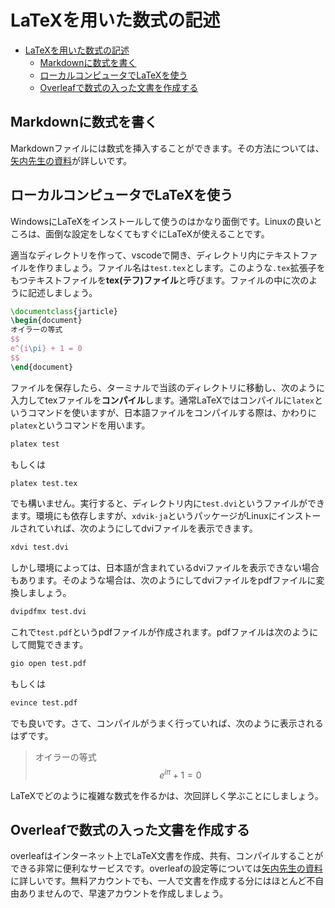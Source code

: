 # LaTeXを用いた数式の記述

- [LaTeXを用いた数式の記述](#latexを用いた数式の記述)
  - [Markdownに数式を書く](#markdownに数式を書く)
  - [ローカルコンピュータでLaTeXを使う](#ローカルコンピュータでlatexを使う)
  - [Overleafで数式の入った文書を作成する](#overleafで数式の入った文書を作成する)

## Markdownに数式を書く

Markdownファイルには数式を挿入することができます。その方法については、[矢内先生の資料](https://yukiyanai.github.io/mathseminar1/latex.html)が詳しいです。

## ローカルコンピュータでLaTeXを使う

WindowsにLaTeXをインストールして使うのはかなり面倒です。Linuxの良いところは、面倒な設定をしなくてもすぐにLaTeXが使えることです。

適当なディレクトリを作って、vscodeで開き、ディレクトリ内にテキストファイルを作りましょう。ファイル名は`test.tex`とします。このような`.tex`拡張子をもつテキストファイルを**tex(テフ)ファイル**と呼びます。ファイルの中に次のように記述しましょう。

```latex
\documentclass{jarticle}
\begin{document}
オイラーの等式
$$
e^{i\pi} + 1 = 0
$$
\end{document}
```

ファイルを保存したら、ターミナルで当該のディレクトリに移動し、次のように入力してtexファイルを**コンパイル**します。通常LaTeXではコンパイルに`latex`というコマンドを使いますが、日本語ファイルをコンパイルする際は、かわりに`platex`というコマンドを用います。

```bash
platex test
```

もしくは

```bash
platex test.tex
```

でも構いません。実行すると、ディレクトリ内に`test.dvi`というファイルができます。環境にも依存しますが、`xdvik-ja`というパッケージがLinuxにインストールされていれば、次のようにしてdviファイルを表示できます。

```bash
xdvi test.dvi
```

しかし環境によっては、日本語が含まれているdviファイルを表示できない場合もあります。そのような場合は、次のようにしてdviファイルをpdfファイルに変換しましょう。

```bash
dvipdfmx test.dvi
```

これで`test.pdf`というpdfファイルが作成されます。pdfファイルは次のようにして閲覧できます。

```bash
gio open test.pdf
```

もしくは

```bash
evince test.pdf
```

でも良いです。さて、コンパイルがうまく行っていれば、次のように表示されるはずです。

>オイラーの等式
>$$
>e^{i\pi} + 1 = 0
>$$

LaTeXでどのように複雑な数式を作るかは、次回詳しく学ぶことにしましょう。

## Overleafで数式の入った文書を作成する

overleafはインターネット上でLaTeX文書を作成、共有、コンパイルすることができる非常に便利なサービスです。overleafの設定等については[矢内先生の資料](https://yukiyanai.github.io/mathseminar1/overleaf.html)に詳しいです。無料アカウントでも、一人で文書を作成する分にはほとんど不自由ありませんので、早速アカウントを作成しましょう。
